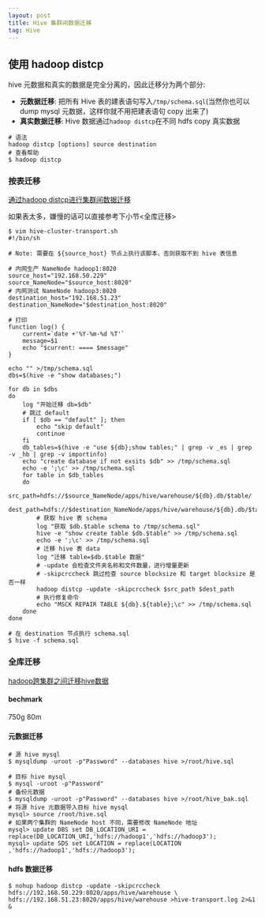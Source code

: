 ```yaml
---
layout: post
title: Hive 集群间数据迁移
tag: Hive
---
```


## 使用 hadoop distcp
hive 元数据和真实的数据是完全分离的，因此迁移分为两个部分:
* **元数据迁移**: 把所有 Hive 表的建表语句写入`/tmp/schema.sql`(当然你也可以 dump mysql 元数据，这样你就不用把建表语句 copy 出来了)
* **真实数据迁移**: Hive 数据通过`hadoop distcp`在不同 hdfs copy 真实数据
```shell
# 语法
hadoop distcp [options] source destination
# 查看帮助
$ hadoop distcp
```

### 按表迁移
[通过hadoop distcp进行集群间数据迁移](https://www.jianshu.com/p/c642fc4dc25b)

如果表太多，嫌慢的话可以直接参考下小节<全库迁移>

```shell
$ vim hive-cluster-transport.sh
#!/bin/sh

# Note: 需要在 ${source_host} 节点上执行该脚本，否则获取不到 hive 表信息

# 内网生产 NameNode hadoop1:8020
source_host="192.168.50.229"
source_NameNode="$source_host:8020"
# 内网测试 NameNode hadoop3:8020
destination_host="192.168.51.23"
destination_NameNode="$destination_host:8020"

# 打印
function log() {
    current=`date +'%Y-%m-%d %T'`
    message=$1
    echo "$current: ==== $message"
}

echo "" >/tmp/schema.sql
dbs=$(hive -e "show databases;")

for db in $dbs
do
    log "开始迁移 db=$db"
    # 跳过 default
    if [ $db == "default" ]; then
        echo "skip default"
        continue
    fi
    db_tables=$(hive -e "use ${db};show tables;" | grep -v _es | grep -v _hb | grep -v importinfo)
    echo "create database if not exsits $db" >> /tmp/schema.sql
    echo -e ';\c' >> /tmp/schema.sql
    for table in $db_tables
    do
        src_path=hdfs://$source_NameNode/apps/hive/warehouse/${db}.db/$table/
        dest_path=hdfs://$destination_NameNode/apps/hive/warehouse/${db}.db/$table/
        # 获取 hive 表 schema
        log "获取 $db.$table schema to /tmp/schema.sql"
        hive -e "show create table $db.$table" >> /tmp/schema.sql
        echo -e ';\c' >> /tmp/schema.sql
        # 迁移 hive 表 data
        log "迁移 table=$db.$table 数据"
        # -update 会检查文件夹名称和文件数量，进行增量更新
        # -skipcrccheck 跳过检查 source blocksize 和 target blocksize 是否一样
        hadoop distcp -update -skipcrccheck $src_path $dest_path
        # 执行修复命令
        echo "MSCK REPAIR TABLE ${db}.${table};\c" >> /tmp/schema.sql
    done
done

# 在 destination 节点执行 schema.sql
$ hive -f schema.sql
```

### 全库迁移
[hadoop跨集群之间迁移hive数据](https://blog.csdn.net/levy_cui/article/details/70156682)

#### bechmark
750g 80m

#### 元数据迁移
```shell
# 源 hive mysql 
$ mysqldump -uroot -p"Password" --databases hive >/root/hive.sql

# 目标 hive mysql 
$ mysql -uroot -p"Password"
# 备份元数据
$ mysqldump -uroot -p"Password" --databases hive >/root/hive_bak.sql
# 将源 hive 元数据导入目标 hive mysql
mysql> source /root/hive.sql 
# 如果两个集群的 NameNode host 不同，需要修改 NameNode 地址
mysql> update DBS set DB_LOCATION_URI = replace(DB_LOCATION_URI,'hdfs://hadoop1','hdfs://hadoop3');
mysql> update SDS set LOCATION = replace(LOCATION ,'hdfs://hadoop1','hdfs://hadoop3');
```

#### hdfs 数据迁移
```shell
$ nohup hadoop distcp -update -skipcrccheck hdfs://192.168.50.229:8020/apps/hive/warehouse \
hdfs://192.168.51.23:8020/apps/hive/warehouse >hive-transport.log 2>&1 &
```